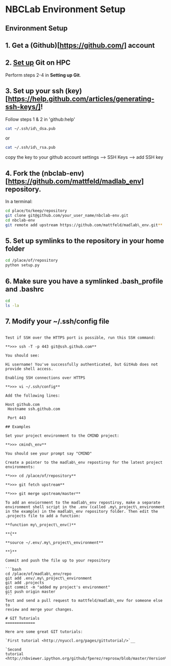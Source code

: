 NBCLab Environment Setup
======

Environment Setup
-----------------

## 1. Get a (Github)[https://github.com/] account

## 2. [Set up](https://help.github.com/articles/set-up-git/) Git on HPC
Perform steps 2-4 in **Setting up Git**.

## 3. Set up your ssh (key)[https://help.github.com/articles/generating-ssh-keys/]!
Follow steps 1 & 2 in 'github:help'

```bash
cat ~/.ssh/id\_dsa.pub
```
or

```bash
cat ~/.ssh/id\_rsa.pub
```
copy the key to your github account settings --> SSH Keys --> add SSH
key

## 4. Fork the (nbclab-env)[https://github.com/mattfeld/madlab_env] repository.
In a terminal:

```bash
cd place/to/keep/repository
git clone git@github.com/your_user_name/nbclab-env.git
cd nbclab-env
git remote add upstream https://github.com/mattfeld/madlab\_env.git**
```

## 5. Set up symlinks to the repository in your home folder

```bash
cd /place/of/repository
python setup.py
```

## 6. Make sure you have a symlinked .bash\_profile and .bashrc

```bash
cd
ls -la
```

## 7. Modify your ~/.ssh/config file
~~~~~~~~~~~~~~~~~~~~~~~~~~~~~~~~~~~~~~~~~~~~~~~~~~~~~~~~~~~

Test if SSH over the HTTPS port is possible, run this SSH command:

**>>> ssh -T -p 443 git@ssh.github.com**

You should see:

Hi username! You've successfully authenticated, but GitHub does not provide shell access.

Enabling SSH connections over HTTPS

**>>> vi ~/.ssh/config**

Add the following lines:

Host github.com
 Hostname ssh.github.com

 Port 443

## Examples

Set your project environment to the CMIND project:

**>>> cmind\_env**

You should see your prompt say "CMIND"

Create a pointer to the madlab\_env repostiroy for the latest project
environments:

**>>> cd /place/of/repository**

**>>> git fetch upstream**

**>>> git merge upstream/master**

To add an enviornment to the madlab\_env repostiroy, make a separate
environment shell script in the .env (called .my\_project\_environment
in the example) in the madlab\_env repository folder. Then edit the
.projects file to add a function:

**function my\_project\_env()**

**{**

**source ~/.env/.my\_project\_environment**

**}**

Commit and push the file up to your repository

```bash
cd /place/of/madlab\_env/repo
git add .env/.my\_project\_environment
git add .projects
git commit -m "added my project's environment"
git push origin master
```
Test and send a pull request to mattfeld/madlab\_env for someone else to
review and merge your changes.

# GIT Tutorials
=============

Here are some great GIT tutorials:

`First tutorial <http://nyuccl.org/pages/gittutorial/>`__

`Second
tutorial <http://nbviewer.ipython.org/github/fperez/reprosw/blob/master/Version%20Control.ipynb>`__

